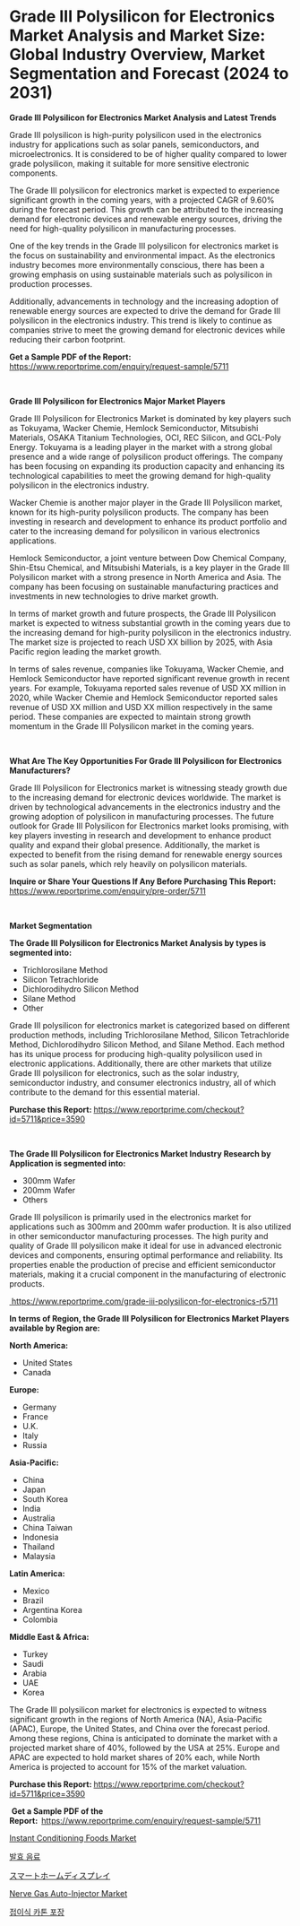 <p><h1>Grade III Polysilicon for Electronics Market Analysis and Market Size: Global Industry Overview, Market Segmentation and Forecast (2024 to 2031)</h1></p><p><strong>Grade III Polysilicon for Electronics Market Analysis and Latest Trends</strong></p>
<p><p>Grade III polysilicon is high-purity polysilicon used in the electronics industry for applications such as solar panels, semiconductors, and microelectronics. It is considered to be of higher quality compared to lower grade polysilicon, making it suitable for more sensitive electronic components.</p><p>The Grade III polysilicon for electronics market is expected to experience significant growth in the coming years, with a projected CAGR of 9.60% during the forecast period. This growth can be attributed to the increasing demand for electronic devices and renewable energy sources, driving the need for high-quality polysilicon in manufacturing processes.</p><p>One of the key trends in the Grade III polysilicon for electronics market is the focus on sustainability and environmental impact. As the electronics industry becomes more environmentally conscious, there has been a growing emphasis on using sustainable materials such as polysilicon in production processes.</p><p>Additionally, advancements in technology and the increasing adoption of renewable energy sources are expected to drive the demand for Grade III polysilicon in the electronics industry. This trend is likely to continue as companies strive to meet the growing demand for electronic devices while reducing their carbon footprint.</p></p>
<p><strong>Get a Sample PDF of the Report:&nbsp;</strong> <a href="https://www.reportprime.com/enquiry/request-sample/5711">https://www.reportprime.com/enquiry/request-sample/5711</a></p>
<p>&nbsp;</p>
<p><strong>Grade III Polysilicon for Electronics Major Market Players</strong></p>
<p><p>Grade III Polysilicon for Electronics Market is dominated by key players such as Tokuyama, Wacker Chemie, Hemlock Semiconductor, Mitsubishi Materials, OSAKA Titanium Technologies, OCI, REC Silicon, and GCL-Poly Energy. Tokuyama is a leading player in the market with a strong global presence and a wide range of polysilicon product offerings. The company has been focusing on expanding its production capacity and enhancing its technological capabilities to meet the growing demand for high-quality polysilicon in the electronics industry.</p><p>Wacker Chemie is another major player in the Grade III Polysilicon market, known for its high-purity polysilicon products. The company has been investing in research and development to enhance its product portfolio and cater to the increasing demand for polysilicon in various electronics applications.</p><p>Hemlock Semiconductor, a joint venture between Dow Chemical Company, Shin-Etsu Chemical, and Mitsubishi Materials, is a key player in the Grade III Polysilicon market with a strong presence in North America and Asia. The company has been focusing on sustainable manufacturing practices and investments in new technologies to drive market growth.</p><p>In terms of market growth and future prospects, the Grade III Polysilicon market is expected to witness substantial growth in the coming years due to the increasing demand for high-purity polysilicon in the electronics industry. The market size is projected to reach USD XX billion by 2025, with Asia Pacific region leading the market growth.</p><p>In terms of sales revenue, companies like Tokuyama, Wacker Chemie, and Hemlock Semiconductor have reported significant revenue growth in recent years. For example, Tokuyama reported sales revenue of USD XX million in 2020, while Wacker Chemie and Hemlock Semiconductor reported sales revenue of USD XX million and USD XX million respectively in the same period. These companies are expected to maintain strong growth momentum in the Grade III Polysilicon market in the coming years.</p></p>
<p>&nbsp;</p>
<p><strong>What Are The Key Opportunities For Grade III Polysilicon for Electronics Manufacturers?</strong></p>
<p><p>Grade III Polysilicon for Electronics market is witnessing steady growth due to the increasing demand for electronic devices worldwide. The market is driven by technological advancements in the electronics industry and the growing adoption of polysilicon in manufacturing processes. The future outlook for Grade III Polysilicon for Electronics market looks promising, with key players investing in research and development to enhance product quality and expand their global presence. Additionally, the market is expected to benefit from the rising demand for renewable energy sources such as solar panels, which rely heavily on polysilicon materials.</p></p>
<p><strong>Inquire or Share Your Questions If Any Before Purchasing This Report:</strong> <a href="https://www.reportprime.com/enquiry/pre-order/5711">https://www.reportprime.com/enquiry/pre-order/5711</a></p>
<p>&nbsp;</p>
<p><strong>Market Segmentation</strong></p>
<p><strong>The Grade III Polysilicon for Electronics Market Analysis by types is segmented into:</strong></p>
<p><ul><li>Trichlorosilane Method</li><li>Silicon Tetrachloride</li><li>Dichlorodihydro Silicon Method</li><li>Silane Method</li><li>Other</li></ul></p>
<p><p>Grade III polysilicon for electronics market is categorized based on different production methods, including Trichlorosilane Method, Silicon Tetrachloride Method, Dichlorodihydro Silicon Method, and Silane Method. Each method has its unique process for producing high-quality polysilicon used in electronic applications. Additionally, there are other markets that utilize Grade III polysilicon for electronics, such as the solar industry, semiconductor industry, and consumer electronics industry, all of which contribute to the demand for this essential material.</p></p>
<p><strong>Purchase this Report:&nbsp;</strong><a href="https://www.reportprime.com/checkout?id=5711&price=3590">https://www.reportprime.com/checkout?id=5711&price=3590</a></p>
<p>&nbsp;</p>
<p><strong>The Grade III Polysilicon for Electronics Market Industry Research by Application is segmented into:</strong></p>
<p><ul><li>300mm Wafer</li><li>200mm Wafer</li><li>Others</li></ul></p>
<p><p>Grade III polysilicon is primarily used in the electronics market for applications such as 300mm and 200mm wafer production. It is also utilized in other semiconductor manufacturing processes. The high purity and quality of Grade III polysilicon make it ideal for use in advanced electronic devices and components, ensuring optimal performance and reliability. Its properties enable the production of precise and efficient semiconductor materials, making it a crucial component in the manufacturing of electronic products.</p></p>
<p><a href="https://www.reportprime.com/grade-iii-polysilicon-for-electronics-r5711">&nbsp;https://www.reportprime.com/grade-iii-polysilicon-for-electronics-r5711</a></p>
<p><strong>In terms of Region, the Grade III Polysilicon for Electronics Market Players available by Region are:</strong></p>
<p>
    <p> <strong> North America: </strong>
        <ul>
            <li>United States</li>
            <li>Canada</li>
        </ul>
        </p> 
    <p> <strong> Europe: </strong>
        <ul>
            <li>Germany</li>
            <li>France</li>
            <li>U.K.</li>
            <li>Italy</li>
            <li>Russia</li>
        </ul>
        </p> 
    <p> <strong> Asia-Pacific: </strong>
        <ul>
            <li>China</li>
            <li>Japan</li>
            <li>South Korea</li>
            <li>India</li>
            <li>Australia</li>
            <li>China Taiwan</li>
            <li>Indonesia</li>
            <li>Thailand</li>
            <li>Malaysia</li>
        </ul>
        </p> 
    <p> <strong> Latin America: </strong>
        <ul>
            <li>Mexico</li>
            <li>Brazil</li>
            <li>Argentina Korea</li>
            <li>Colombia</li>
        </ul>
        </p> 
    <p> <strong> Middle East & Africa: </strong>
        <ul>
            <li>Turkey</li>
            <li>Saudi</li>
            <li>Arabia</li>
            <li>UAE</li>
            <li>Korea</li>
        </ul>
    </p>
    </p>
<p><p>The Grade III polysilicon market for electronics is expected to witness significant growth in the regions of North America (NA), Asia-Pacific (APAC), Europe, the United States, and China over the forecast period. Among these regions, China is anticipated to dominate the market with a projected market share of 40%, followed by the USA at 25%. Europe and APAC are expected to hold market shares of 20% each, while North America is projected to account for 15% of the market valuation.</p></p>
<p><strong>Purchase this Report: </strong><a href="https://www.reportprime.com/checkout?id=5711&price=3590">https://www.reportprime.com/checkout?id=5711&price=3590</a></p>
<p>&nbsp;<strong>Get a Sample PDF of the Report:&nbsp;&nbsp;</strong><a href="https://www.reportprime.com/enquiry/request-sample/5711">https://www.reportprime.com/enquiry/request-sample/5711</a></p>
<p><strong></strong></p>
<p><p><a href="https://medium.com/@maryroseguilty/an-in-depth-analysis-of-the-global-instant-conditioning-foods-market-scope-and-its-rapid-growing-12-611df461bd76">Instant Conditioning Foods Market</a></p><p><a href="https://medium.com/@beaublock13/%EA%B8%80%EB%A1%9C%EB%B2%8C-%EB%B0%9C%ED%9A%A8%EC%9D%8C%EB%A3%8C-%EC%8B%9C%EC%9E%A5%EC%9D%80-2024%EB%85%84%EB%B6%80%ED%84%B0-2031%EB%85%84%EA%B9%8C%EC%A7%80%EC%9D%98-%EA%B8%B0%EA%B0%84-%EB%8F%99%EC%95%88-12-9-%EC%9D%98-cagr%EB%A1%9C-%EC%84%B1%EC%9E%A5%ED%95%A0-%EA%B2%83%EC%9C%BC%EB%A1%9C-%EC%98%88%EC%83%81%EB%90%9C%EB%8B%A4-f639dc695562">발효 음료</a></p><p><a href="https://github.com/zjkmgcs938405/Market-Research-Report-List-3/blob/main/614121758304.md">スマートホームディスプレイ</a></p><p><a href="https://issuu.com/reportprime-2/docs/nerve-gas-auto-injector-market-size-2030.pptx">Nerve Gas Auto-Injector Market</a></p><p><a href="https://medium.com/@kasandrarempel/%EC%A0%91%ED%9E%88%EB%8A%94-%ED%8C%90%EC%A7%80-%ED%8F%AC%EC%9E%A5-%EC%8B%9C%EC%9E%A5-%EB%8F%99%ED%96%A5-%EC%A0%91%ED%9E%88%EB%8A%94-%ED%8C%90%EC%A7%80-%ED%8F%AC%EC%9E%A5-%EC%8B%9C%EC%9E%A5-%ED%86%B5%EC%B0%B0-%EB%B0%8F-%EC%98%88%EC%B8%A1-%EB%B6%84%EC%84%9D%EC%97%90-%EC%B4%88%EC%A0%90%EC%9D%84-%EB%A7%9E%EC%B6%98%EB%8B%A4-2024-2031-93680aa4b481">접이식 카톤 포장</a></p></p>
